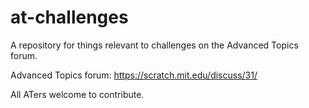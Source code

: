 # at-challenges
A repository for things relevant to challenges on the Advanced Topics forum.

Advanced Topics forum: https://scratch.mit.edu/discuss/31/

All ATers welcome to contribute.

